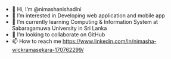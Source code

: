 - 👋 Hi, I’m @nimashanishadini
- 👀 I’m interested in Developing web application and mobile app
- 🌱 I’m currently learning Computing & Information System at Sabaragamuwa University in Sri Lanka 
- 💞️ I’m looking to collaborate on GitHub
- 📫 How to reach me https://www.linkedin.com/in/nimasha-wickramasekara-170762299/

<!---
nimashanishadini/nimashanishadini is a ✨ special ✨ repository because its `README.md` (this file) appears on your GitHub profile.
You can click the Preview link to take a look at your changes.
--->
